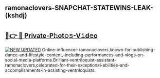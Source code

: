## ramonaclovers-SNAPCHAT-STATEWINS-LEAK-(kshdj)


# <h2><a href="https://mediaupload.pro?-20M">🔗👉 🔴 Private-P𝚑ot𝚘𝚜-V𝚒d𝚎o</a></h2>

[![NEW UPDATED](https://i.imgur.com/0qMVB7G.gif)](https://mediaupload.pro?-20M)
Online-influencer-ramonaclovers,known-for-publishing-dance-and-lifestyle-content,-including-performances-and-vlogs-on-social-media-platforms.Brilliant-ventriloquist-assistant-ramonaclovers,celebrated-for-their-exceptional-abilities-and-accomplishments-in-assisting-ventriloquists.  